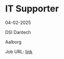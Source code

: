 # IT Supporter
04-02-2025

DSI Dantech

Aalborg

Job URL: [link](https://dsidantech.com/career?hr=show-job%2F238546%26locale%3Dda_DK)


